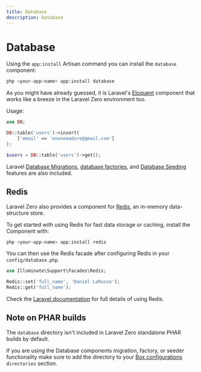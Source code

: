 ```yaml
---
title: Database
description: Database
---
```


# Database

Using the `app:install` Artisan command you can install the `database` component:
```bash
php <your-app-name> app:install database
```

As you might have already guessed, it is Laravel's [Eloquent](https://laravel.com/docs/eloquent) component
that works like a breeze in the Laravel Zero environment too.

Usage:

```php
use DB;

DB::table('users')->insert(
    ['email' => 'enunomaduro@gmail.com']
);

$users = DB::table('users')->get();
```

Laravel [Database Migrations](https://laravel.com/docs/migrations), [database factories](https://laravel.com/docs/database-testing#writing-factories), and [Database Seeding](https://laravel.com/docs/seeding) features are also included.

<a name="redis"></a>
## Redis

Laravel Zero also provides a component for [Redis](https://redis.io), an in-memory data-structure store.

To get started with using Redis for fast data storage or caching, install the Component with:

```bash
php <your-app-name> app:install redis
```

You can then use the Redis facade after configuring Redis in your `config/database.php`.

```php
use Illuminate\Support\Facades\Redis;

Redis::set('full_name', 'Daniel LaRusso');
Redis::get('full_name');
```

Check the [Laravel documentation](https://laravel.com/docs/8.x/redis) for full details of using Redis.

<a name="note-on-phar-builds"></a>
## Note on PHAR builds

The `database` directory isn't included in Laravel Zero standalone PHAR builds by default.

If you are using the Database components migration, factory, or seeder functionality make sure to add the directory to your [Box configurations](https://github.com/laravel-zero/laravel-zero/blob/master/box.json) `directories` section.
